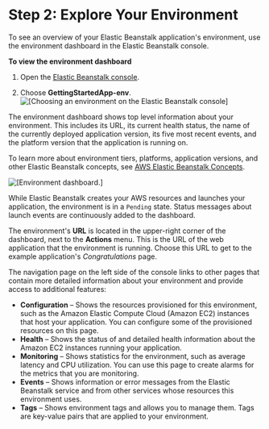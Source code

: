 # Step 2: Explore Your Environment<a name="GettingStarted.Explore"></a>

To see an overview of your Elastic Beanstalk application's environment, use the environment dashboard in the Elastic Beanstalk console\.

**To view the environment dashboard**

1. Open the [Elastic Beanstalk console](https://console.aws.amazon.com/elasticbeanstalk)\.

1. Choose **GettingStartedApp\-env**\.  
![\[Choosing an environment on the Elastic Beanstalk console\]](http://docs.aws.amazon.com/elasticbeanstalk/latest/dg/images/gettingstarted-chooseenvironment.png)

The environment dashboard shows top level information about your environment\. This includes its URL, its current health status, the name of the currently deployed application version, its five most recent events, and the platform version that the application is running on\.

To learn more about environment tiers, platforms, application versions, and other Elastic Beanstalk concepts, see [AWS Elastic Beanstalk Concepts](concepts.md)\.

![\[Environment dashboard.\]](http://docs.aws.amazon.com/elasticbeanstalk/latest/dg/images/gettingstarted-dashboard.png)

While Elastic Beanstalk creates your AWS resources and launches your application, the environment is in a `Pending` state\. Status messages about launch events are continuously added to the dashboard\.

The environment's **URL** is located in the upper\-right corner of the dashboard, next to the **Actions** menu\. This is the URL of the web application that the environment is running\. Choose this URL to get to the example application's *Congratulations* page\.

The navigation page on the left side of the console links to other pages that contain more detailed information about your environment and provide access to additional features:
+ **Configuration** – Shows the resources provisioned for this environment, such as the Amazon Elastic Compute Cloud \(Amazon EC2\) instances that host your application\. You can configure some of the provisioned resources on this page\.
+ **Health** – Shows the status of and detailed health information about the Amazon EC2 instances running your application\.
+ **Monitoring** – Shows statistics for the environment, such as average latency and CPU utilization\. You can use this page to create alarms for the metrics that you are monitoring\.
+ **Events** – Shows information or error messages from the Elastic Beanstalk service and from other services whose resources this environment uses\.
+ **Tags** – Shows environment tags and allows you to manage them\. Tags are key\-value pairs that are applied to your environment\.